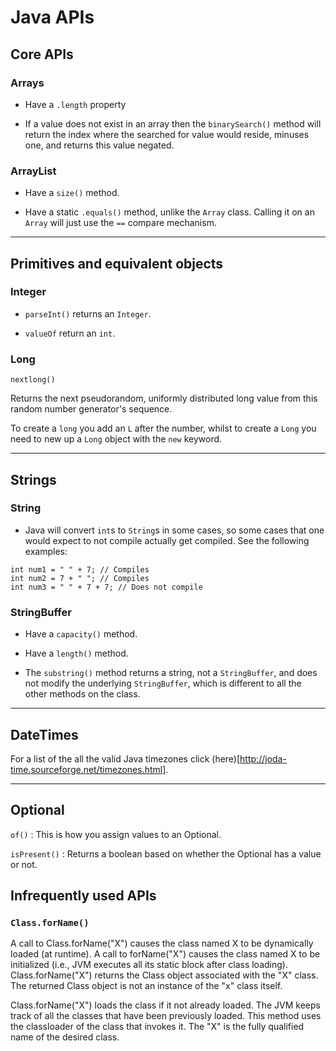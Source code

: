 # Java APIs

## Core APIs

### Arrays

* Have a `.length` property

* If a value does not exist in an array then the `binarySearch()` method will return the index where the searched for value would reside, minuses one, and returns this value negated.

### ArrayList

* Have a `size()` method.

* Have a static `.equals()` method, unlike the `Array` class. Calling it on an `Array` will just use the `==` compare mechanism.


----


## Primitives and equivalent objects

### Integer

* `parseInt()` returns an `Integer`.

* `valueOf` return an `int`.

### Long

`nextlong()`

Returns the next pseudorandom, uniformly distributed long value from this random number generator's sequence.

To create a `long` you add an `L` after the number, whilst to create a `Long` you need to new up a `Long` object with the `new` keyword.


----



## Strings

### String

* Java will convert `int`s to `String`s in some cases, so some cases that one would expect to not compile actually get compiled. See the following examples:

```
int num1 = " " + 7; // Compiles
int num2 = 7 + " "; // Compiles
int num3 = " " + 7 + 7; // Does not compile
```

### StringBuffer

* Have a `capacity()` method.

* Have a `length()` method.

* The `substring()` method returns a string, not a `StringBuffer`, and does not modify the underlying `StringBuffer`, which is different to all the other methods on the class.


---


## DateTimes

For a list of the all the valid Java timezones click (here)[http://joda-time.sourceforge.net/timezones.html].

---

## Optional

`of()` : This is how you assign values to an Optional.

`isPresent()` : Returns a boolean based on whether the Optional has a value or not.



## Infrequently used APIs

### `Class.forName()`

A call to Class.forName("X") causes the class named X to be dynamically loaded (at runtime). A call to forName("X") causes the class named X to be initialized (i.e., JVM executes all its static block after class loading). Class.forName("X") returns the Class object associated with the "X" class. The returned Class object is not an instance of the "x" class itself.

Class.forName("X") loads the class if it not already loaded. The JVM keeps track of all the classes that have been previously loaded. This method uses the classloader of the class that invokes it. The "X" is the fully qualified name of the desired class.
